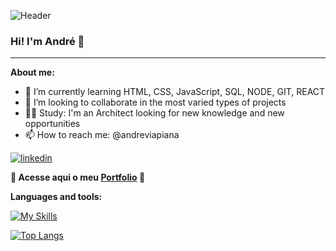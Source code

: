 ![Header](https://user-images.githubusercontent.com/106932234/181755214-75dc51a5-a13b-44b6-b4df-75dc82d7e665.png)

### Hi! I'm André 👋

* * *

**About me:**

- 🌱 I’m currently learning HTML, CSS, JavaScript, SQL, NODE, GIT, REACT
- 👯 I’m looking to collaborate in the most varied types of projects
- :construction_worker_man: Study: I'm an Architect looking for new knowledge and new opportunities
- 📫 How to reach me: @andreviapiana
 
[![linkedin](https://img.shields.io/badge/linkedin-0A66C2?style=for-the-badge&logo=linkedin&logoColor=white)](https://www.linkedin.com/in/andreviapiana/)


**🚀 Acesse aqui o meu [Portfolio](https://andreviapiana.netlify.app/) 🚀**


**Languages and tools:**

[![My Skills](https://skillicons.dev/icons?i=js,html,css,firebase,git,heroku,netlify,nodejs,prisma,react,sqlite,tailwind,ts,vite)](https://skillicons.dev)

[![Top Langs](https://github-readme-stats-sigma-five.vercel.app/api/top-langs/?username=andreviapiana&theme=github_dark&layout=compact)](https://github.com/andreviapiana/github-readme-stats)
